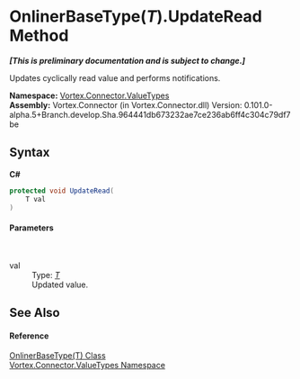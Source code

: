 # OnlinerBaseType(*T*).UpdateRead Method 
 _**\[This is preliminary documentation and is subject to change.\]**_

Updates cyclically read value and performs notifications.

**Namespace:**&nbsp;<a href="N_Vortex_Connector_ValueTypes.md">Vortex.Connector.ValueTypes</a><br />**Assembly:**&nbsp;Vortex.Connector (in Vortex.Connector.dll) Version: 0.101.0-alpha.5+Branch.develop.Sha.964441db673232ae7ce236ab6ff4c304c79df7be

## Syntax

**C#**<br />
``` C#
protected void UpdateRead(
	T val
)
```


#### Parameters
&nbsp;<dl><dt>val</dt><dd>Type: <a href="T_Vortex_Connector_ValueTypes_OnlinerBaseType_1.md">*T*</a><br />Updated value.</dd></dl>

## See Also


#### Reference
<a href="T_Vortex_Connector_ValueTypes_OnlinerBaseType_1.md">OnlinerBaseType(T) Class</a><br /><a href="N_Vortex_Connector_ValueTypes.md">Vortex.Connector.ValueTypes Namespace</a><br />